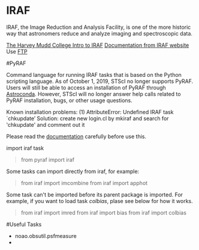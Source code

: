 


# IRAF

IRAF, the Image Reduction and Analysis Facility, is one of the more historic way that astronomers reduce and analyze imaging and spectroscopic data.


[The Harvey Mudd College Intro to IRAF](1)
[Documentation from IRAF website](2) Use [FTP](3)


[1]: http://www.physics.hmc.edu/Astronomy/Imain.html
[2]: http://iraf.noao.edu/docs/
[3]: http://iraf.noao.edu/iraf/ftp/docs/






#PyRAF

Command language for running IRAF tasks that is based on the Python scripting language. As of October 1, 2019, STScI no longer supports PyRAF. Users will still be able to access an installation of PyRAF through [Astroconda](1). However, STScI will no longer answer help calls related to PyRAF installation, bugs, or other usage questions.

Known installation problems:
(1) AttributeError: Undefined IRAF task `chkupdate’ 
Solution: create new login.cl by mkiraf and search for 'chkupdate' and comment out it

Please read the [documentation](2) carefully before use this.

import iraf task

> from pyraf import iraf

Some tasks can import directly from iraf, for example:

 > from iraf import imcombine
 > from iraf import apphot

Some task can't be imported before its parent package is imported. For example, if you want to load task *colbias*, plase see below for how it works.

 > from iraf import imred
 > from iraf import bias
 > from iraf import colbias

[1]: https://astroconda.readthedocs.io/en/latest/
[2]: http://stsdas.stsci.edu/pyraf/doc.old/pyraf_guide/





#Useful Tasks

- noao.obsutil.psfmeasure
- 
